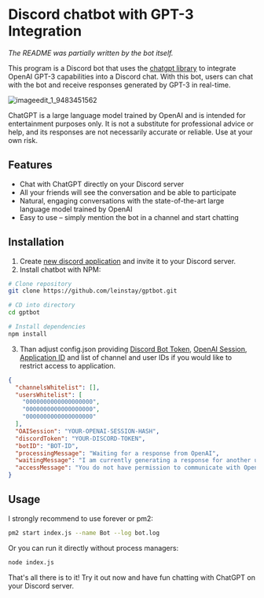 # Discord chatbot with GPT-3 Integration

_The README was partially written by the bot itself._

This program is a Discord bot that uses the [chatgpt library](https://github.com/transitive-bullshit/chatgpt-api) to integrate OpenAI GPT-3 capabilities into a Discord chat. With this bot, users can chat with the bot and receive responses generated by GPT-3 in real-time.

![imageedit_1_9483451562](https://user-images.githubusercontent.com/8215580/206561946-c9ac8ad0-e5cf-4b65-909e-d006c8837715.png)

ChatGPT is a large language model trained by OpenAI and is intended for entertainment purposes only. It is not a substitute for professional advice or help, and its responses are not necessarily accurate or reliable. Use at your own risk.

## Features

- Chat with ChatGPT directly on your Discord server
- All your friends will see the conversation and be able to participate
- Natural, engaging conversations with the state-of-the-art large language model trained by OpenAI
- Easy to use – simply mention the bot in a channel and start chatting

## Installation

1. Create [new discord application](https://discord.com/developers/applications) and invite it to your Discord server.
2. Install chatbot with NPM:

```bash
# Clone repository
git clone https://github.com/leinstay/gptbot.git

# CD into directory
cd gptbot

# Install dependencies
npm install
```

3. Than adjust config.json providing [Discord Bot Token](https://discord.com/developers/applications), [OpenAI Session](https://github.com/transitive-bullshit/chatgpt-api#session-tokens), [Application ID](https://discord.com/developers/applications) and list of channel and user IDs if you would like to restrict access to application.

```json
{
  "channelsWhitelist": [],
  "usersWhitelist": [
    "0000000000000000000",
    "0000000000000000000",
    "0000000000000000000"
  ],
  "OAISession": "YOUR-OPENAI-SESSION-HASH",
  "discordToken": "YOUR-DISCORD-TOKEN",
  "botID": "BOT-ID",
  "processingMessage": "Waiting for a response from OpenAI",
  "waitingMessage": "I am currently generating a response for another user, please wait",
  "accessMessage": "You do not have permission to communicate with OpenAI, contact the server administrator"
}
```

## Usage

I strongly recommend to use forever or pm2:

```bash
pm2 start index.js --name Bot --log bot.log
```

Оr you can run it directly without process managers:

```bash
node index.js
```

That's all there is to it! Try it out now and have fun chatting with ChatGPT on your Discord server.
